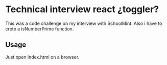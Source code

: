 # Technical interview react ¿toggler?

This was a code challenge on my interview with SchoolMint. Also i have to crete a isNumberPrime function.

## Usage

Just open index.html on a browser.